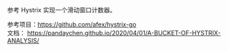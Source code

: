 参考 Hystrix 实现一个滑动窗口计数器。

参考项目：https://github.com/afex/hystrix-go     
文档： https://pandaychen.github.io/2020/04/01/A-BUCKET-OF-HYSTRIX-ANALYSIS/   
